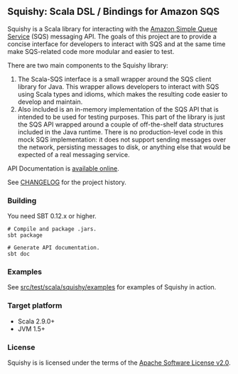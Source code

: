 Squishy: Scala DSL / Bindings for Amazon SQS
--------------------------------------------

Squishy is a Scala library for interacting with the [Amazon Simple Queue Service](http://aws.amazon.com/sqs/) (SQS)
messaging API. The goals of this project are to provide a concise interface for developers to interact with SQS and at
the same time make SQS-related code more modular and easier to test.

There are two main components to the Squishy library:

 1. The Scala-SQS interface is a small wrapper around the SQS client library for Java. This wrapper allows developers to
    interact with SQS using Scala types and idioms, which makes the resulting code easier to develop and maintain.
 2. Also included is an in-memory implementation of the SQS API that is intended to be used for testing purposes. This
    part of the library is just the SQS API wrapped around a couple of off-the-shelf data structures included in the
    Java runtime. There is no production-level code in this mock SQS implementation: it does not support sending
    messages over the network, persisting messages to disk, or anything else that would be expected of a real messaging
    service.
    
API Documentation is [available online](http://lpryor.github.io/squishy/#squishy.package).

See [CHANGELOG](CHANGELOG) for the project history.

### Building ###

You need SBT 0.12.x or higher.

    # Compile and package .jars.
    sbt package

    # Generate API documentation.
    sbt doc

### Examples ###

See [src/test/scala/squishy/examples](src/test/scala/squishy/examples) for examples of Squishy in action.

### Target platform ###

* Scala 2.9.0+
* JVM 1.5+

### License ###

Squishy is is licensed under the terms of the
[Apache Software License v2.0](http://www.apache.org/licenses/LICENSE-2.0.html).

